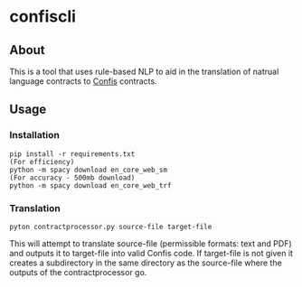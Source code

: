 # confiscli
## About
This is a tool that uses rule-based NLP to aid in the translation of natrual language contracts to <a href="https://github.com/Cottand/Confis">Confis</a> contracts.
## Usage
### Installation
```
pip install -r requirements.txt
(For efficiency)
python -m spacy download en_core_web_sm
(For accuracy - 500mb download)
python -m spacy download en_core_web_trf
```

### Translation
```
pyton contractprocessor.py source-file target-file
```
This will attempt to translate source-file (permissible formats: text and PDF) and outputs it to target-file into valid Confis code. If target-file is not given it creates a subdirectory in the same directory as the source-file where the outputs of the contractprocessor go.
